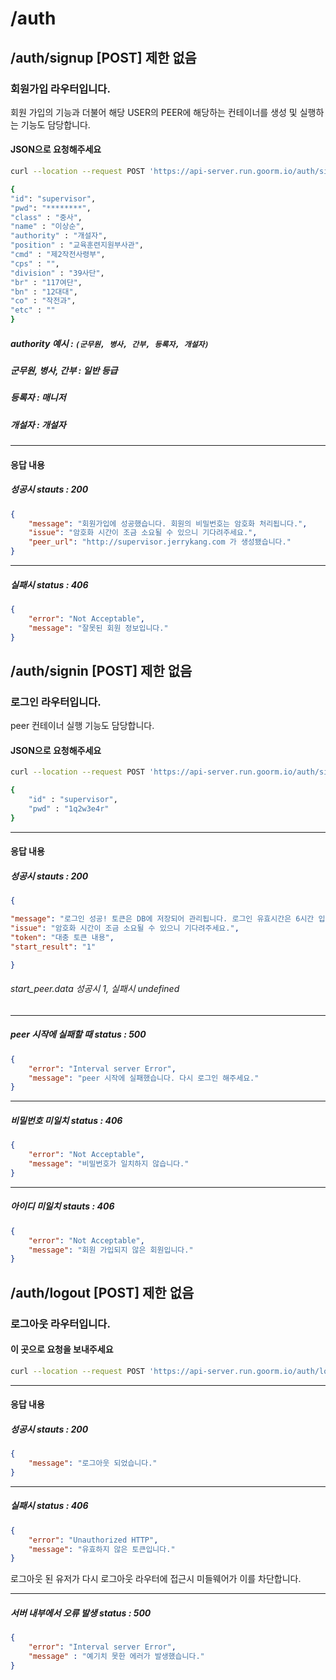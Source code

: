 
# /auth 
## /auth/signup [POST] 제한 없음
### 회원가입 라우터입니다.
회원 가입의 기능과 더불어 해당 USER의 PEER에 해당하는 컨테이너를 생성 및 실행하는 기능도 담당합니다.

#### JSON으로 요청해주세요
```bash
curl --location --request POST 'https://api-server.run.goorm.io/auth/signup/' \ 

{
"id": "supervisor",
"pwd": "********",
"class" : "중사",
"name" : "이상순",
"authority" : "개설자",
"position" : "교육훈련지원부사관",
"cmd" : "제2작전사령부",
"cps" : "",
"division" : "39사단",
"br" : "117여단",
"bn" : "12대대",
"co" : "작전과",
"etc" : ""
}

```
##### authority 예시 :  **`(군무원, 병사, 간부, 등록자, 개설자)`**
##### 군무원, 병사, 간부 : 일반 등급 
##### 등록자 : 매니저
##### 개설자 : 개설자
---
#### 응답 내용
##### 성공시 stauts : 200
```json
{
	"message": "회원가입에 성공했습니다. 회원의 비밀번호는 암호화 처리됩니다.",
	"issue": "암호화 시간이 조금 소요될 수 있으니 기다려주세요.",
	"peer_url": "http://supervisor.jerrykang.com 가 생성됐습니다."
}
```

---
##### 실패시 status : 406

```json
{
    "error": "Not Acceptable",
    "message": "잘못된 회원 정보입니다."
}
```

## /auth/signin [POST] 제한 없음
### 로그인 라우터입니다.
peer 컨테이너 실행 기능도 담당합니다.
#### JSON으로 요청해주세요
```bash
curl --location --request POST 'https://api-server.run.goorm.io/auth/signin' \ 

{
	"id" : "supervisor",
	"pwd" : "1q2w3e4r"
}

```
---
#### 응답 내용
##### 성공시 stauts : 200

```json
{

"message": "로그인 성공! 토큰은 DB에 저장되어 관리됩니다. 로그인 유효시간은 6시간 입니다.",
"issue": "암호화 시간이 조금 소요될 수 있으니 기다려주세요.",
"token": "대충 토큰 내용",
"start_result": "1"

}
```

###### start_peer.data 성공시 1, 실패시 undefined


---

##### peer 시작에 실패할 때 status : 500
```json
{
	"error": "Interval server Error",
	"message": "peer 시작에 실패했습니다. 다시 로그인 해주세요."
}
```

---

##### 비밀번호 미일치 status : 406

```json
{
    "error": "Not Acceptable",
    "message": "비밀번호가 일치하지 않습니다."
}
```
---
##### 아이디 미일치 stauts : 406

```json
{
    "error": "Not Acceptable",
    "message": "회원 가입되지 않은 회원입니다."
}
```

## /auth/logout [POST] 제한 없음
### 로그아웃 라우터입니다.

#### 이 곳으로 요청을 보내주세요 
```bash
curl --location --request POST 'https://api-server.run.goorm.io/auth/logout'
```
---
#### 응답 내용

##### 성공시 stauts : 200
```json
{
    "message": "로그아웃 되었습니다."
}
```
---
##### 실패시 status : 406

```json
{
    "error": "Unauthorized HTTP",
    "message": "유효하지 않은 토큰입니다."
}
```

로그아웃 된 유저가 다시 로그아웃 라우터에 접근시 미들웨어가 이를 차단합니다.

---

##### 서버 내부에서 오류 발생 status : 500

```json
{
    "error": "Interval server Error",
    "message" : "예기치 못한 에러가 발생했습니다."
}
```